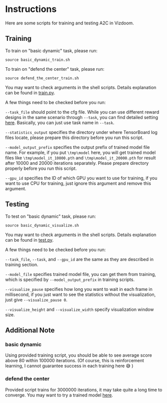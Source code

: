 # Instructions

Here are some scripts for training and testing A2C in Vizdoom.

## Training

To train on "basic dynamic" task, please run:

```
source basic_dynamic_train.sh
```

To train on "defend the center" task, please run:

```
source defend_the_center_train.sh
```

You may want to check arguments in the shell scripts. Details explanation can be found in [train.py](https://github.com/Junchi-Liang/rl_benchmark/blob/master/python3/rl_benchmark/algorithm/a2c/torch_v1/scripts/vizdoom/conv_lstm_discrete_action/train.py).

A few things need to be checked before you run:

`--task_file` should point to the cfg file. While you can use different reward designs in the same scenario through `--task`, you can find detailed setting [here](https://github.com/Junchi-Liang/rl_benchmark/blob/master/python3/rl_benchmark/env/discrete_action/vizdoom/std_env.py#L74). Basically, you can just use task name in `--task`.

`--statistics_output` specifies the directory under where TensorBoard log files locate, please prepare this directory before you run this script.

`--model_output_prefix` specifies the output prefix of trained model file name. For example, if you put `\tmp\model` here, you will get trained model files like `\tmp\model_it_10000.pth` and `\tmp\model_it_20000.pth` for result after 10000 and 20000 iterations separately. Please prepare directory properly before you run this script.

`--gpu_id` specifies the ID of which GPU you want to use for training, if you want to use CPU for training, just ignore this argument and remove this argument.

## Testing

To test on "basic dynamic" task, please run:

```
source basic_dynamic_visualize.sh
```

You may want to check arguments in the shell scripts. Details explanation can be found in [test.py](https://github.com/Junchi-Liang/rl_benchmark/blob/master/python3/rl_benchmark/algorithm/a2c/torch_v1/scripts/vizdoom/conv_lstm_discrete_action/test.py).

A few things need to be checked before you run:

`--task_file`, `--task`, and `--gpu_id` are the same as they are described in training section.

`--model_file` specifies trained model file, you can get them from training, which is specified by `--model_output_prefix` in training scripts.

`--visualize_pause` specifies how long you want to wait in each frame in millisecond, if you just want to see the statistics without the visualization, just give `--visualize_pause 0`.

`--visualize_height` and `--visualize_width` specify visualization window size.

## Additional Note

### basic dynamic

Using provided training script, you should be able to see average score above 80 within 100000 iterations. (Of course, this is reinforcement learning, I cannot guarantee success in each training here :sweat_smile: )

### defend the center

Provided script trains for 3000000 iterations, it may take quite a long time to converge. You may want to try a trained model [here]('https://www.dropbox.com/s/uq1jbwl1axqygzt/a2c_defend_the_center.pth?dl=').

